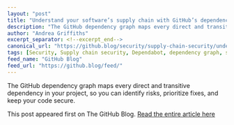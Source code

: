 ```yaml
---
layout: "post"
title: "Understand your software’s supply chain with GitHub’s dependency graph"
description: "The GitHub dependency graph maps every direct and transitive dependency in your project, so you can ..."
author: "Andrea Griffiths"
excerpt_separator: <!--excerpt_end-->
canonical_url: "https://github.blog/security/supply-chain-security/understand-your-softwares-supply-chain-with-githubs-dependency-graph/"
tags: [Security, Supply chain security, Dependabot, dependency graph, supply chain, GitHub, news]
feed_name: "GitHub Blog"
feed_url: "https://github.blog/feed/"
---
```


The GitHub dependency graph maps every direct and transitive dependency in your project, so you can identify risks, prioritize fixes, and keep your code secure.<!--excerpt_end-->

This post appeared first on The GitHub Blog. [Read the entire article here](https://github.blog/security/supply-chain-security/understand-your-softwares-supply-chain-with-githubs-dependency-graph/)
